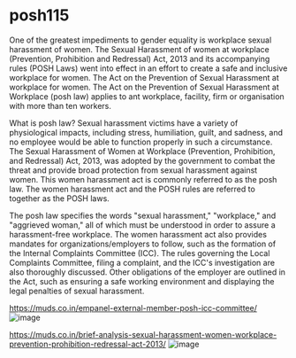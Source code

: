 # posh115
One of the greatest impediments to gender equality is workplace sexual harassment of women. The Sexual Harassment of women at workplace (Prevention, Prohibition and Redressal) Act, 2013 and its accompanying rules (POSH Laws) went into effect in an effort to create a safe and inclusive workplace for women. The Act on the Prevention of Sexual Harassment at workplace for women. The Act on the Prevention of Sexual Harassment at Workplace (posh law) applies to ant workplace, facility, firm or organisation with more than ten workers.

What is posh law?
Sexual harassment victims have a variety of physiological impacts, including stress, humiliation, guilt, and sadness, and no employee would be able to function properly in such a circumstance. The Sexual Harassment of Women at Workplace (Prevention, Prohibition, and Redressal) Act, 2013, was adopted by the government to combat the threat and provide broad protection from sexual harassment against women. This women harassment act is commonly referred to as the posh law. The women harassment act and the POSH rules are referred to together as the POSH laws.

The posh law specifies the words "sexual harassment," "workplace," and "aggrieved woman," all of which must be understood in order to assure a harassment-free workplace. The women harassment act also provides mandates for organizations/employers to follow, such as the formation of the Internal Complaints Committee (ICC). The rules governing the Local Complaints Committee, filing a complaint, and the ICC's investigation are also thoroughly discussed. Other obligations of the employer are outlined in the Act, such as ensuring a safe working environment and displaying the legal penalties of sexual harassment.

https://muds.co.in/empanel-external-member-posh-icc-committee/
![image](https://user-images.githubusercontent.com/102798589/162390247-8ddd58bc-318e-4d74-9576-fb01eb4b4c96.png)

https://muds.co.in/brief-analysis-sexual-harassment-women-workplace-prevention-prohibition-redressal-act-2013/
![image](https://user-images.githubusercontent.com/102798589/162390263-195f58e4-108a-4460-819d-f60390893aed.png)
